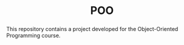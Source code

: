 <h1 align="center">POO</h1>
<h3></h3>This repository contains a project developed for the Object-Oriented Programming course.</h3>

